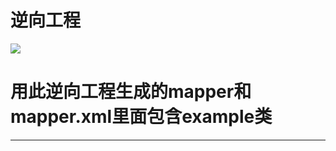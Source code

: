 # 逆向工程 #




![](http://ww1.sinaimg.cn/large/c248f603ly1g2q96f563rj21gx0gldiy.jpg)



# 用此逆向工程生成的mapper和mapper.xml里面包含example类

----------